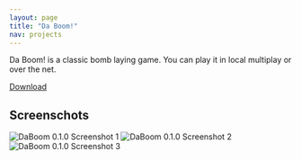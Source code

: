 ```yaml
---
layout: page
title: "Da Boom!"
nav: projects
---
```


Da Boom! is a classic bomb laying game. You can play it in local multiplay
or over the net.

<a class="btn btn-primary btn-lg" href="http://files.rioki.org/DaBoom/DaBoom-0.1.0.exe">
  <span class="glyphicon glyphicon-download"></span> Download
</a>

## Screenschots

<img src="/media/DaBoom-0.1.0-sc1.jpg" class="img-responsive" alt="DaBoom 0.1.0 Screenshot 1" />
<img src="/media/DaBoom-0.1.0-sc2.jpg" class="img-responsive" alt="DaBoom 0.1.0 Screenshot 2" />
<img src="/media/DaBoom-0.1.0-sc3.jpg" class="img-responsive" alt="DaBoom 0.1.0 Screenshot 3" />



